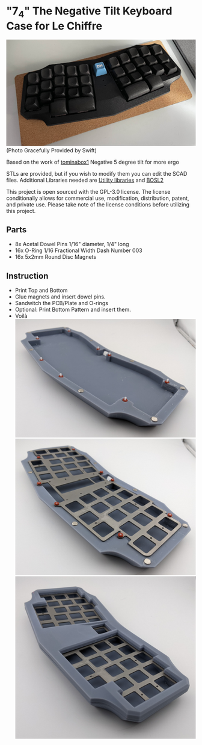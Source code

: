# "7<sub>4</sub>"  The Negative Tilt Keyboard Case for Le Chiffre
![Swift](./Photo/Swift.jpg)
(Photo Gracefully Provided by Swift)

Based on the work of [tominabox1](https://github.com/tominabox1/Le-Chiffre-Keyboard)
Negative 5 degree tilt for more ergo

STLs are provided, but if you wish to modify them you can edit the SCAD files. Additional Libraries needed are [Utility libraries](https://github.com/OskarLinde/scad-utils) and [BOSL2](https://github.com/BelfrySCAD/BOSL2)

This project is open sourced with the GPL-3.0 license. The license conditionally allows for commercial use, modification, distribution, patent, and private use. Please take note of the license conditions before utilizing this project.

## Parts
- 8x Acetal Dowel Pins 1/16" diameter, 1/4" long
- 16x O-Ring 1/16 Fractional Width Dash Number 003
- 16x 5x2mm Round Disc Magnets

## Instruction

- Print Top and Bottom
- Glue magnets and insert dowel pins.
- Sandwitch the PCB/Plate and O-rings
- Optional: Print Bottom Pattern and insert them.
- Voilà
![EZ](./Photo/PXL_20250128_235717438.jpg)
![PZ](./Photo/PXL_20250129_000111393.jpg)
![Lemon Squeezy](./Photo/PXL_20250129_000333779.jpg)
